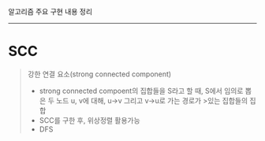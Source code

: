 알고리즘 주요 구현 내용 정리

----
# SCC
> 강한 연결 요소(strong connected component)
>- strong connected compoent의 집합들을 S라고 할 때, S에서 임의로 뽑은 두 노드 u, v에 대해, u->v 그리고 v->u로 가는 경로가 >있는 집합들의 집합
>- SCC를 구한 후, 위상정렬 활용가능
>- DFS
